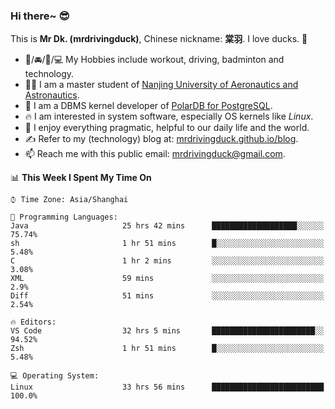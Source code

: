 ### Hi there~ 😎

This is **Mr Dk. (mrdrivingduck)**, Chinese nickname: **棠羽**. I love ducks. 🦆

- 💪/🚘/🏸/💻 My Hobbies include workout, driving, badminton and technology.
- 👨‍🎓 I am a master student of [Nanjing University of Aeronautics and Astronautics](https://en.wikipedia.org/wiki/Nanjing_University_of_Aeronautics_and_Astronautics).
- 🍊 I am a DBMS kernel developer of [PolarDB for PostgreSQL](https://github.com/ApsaraDB/PolarDB-for-PostgreSQL).
- 🔥 I am interested in system software, especially OS kernels like *Linux*.
- 🔧 I enjoy everything pragmatic, helpful to our daily life and the world.
- ✍ Refer to my (technology) blog at: [mrdrivingduck.github.io/blog](https://www.mrdrivingduck.cn/blog/#/).
- 📫 Reach me with this public email: [mrdrivingduck@gmail.com](mailto:mrdrivingduck@gmail.com).

<!--START_SECTION:waka-->
📊 **This Week I Spent My Time On** 

```text
⌚︎ Time Zone: Asia/Shanghai

💬 Programming Languages: 
Java                     25 hrs 42 mins      ███████████████████░░░░░░   75.74% 
sh                       1 hr 51 mins        █░░░░░░░░░░░░░░░░░░░░░░░░   5.48% 
C                        1 hr 2 mins         ░░░░░░░░░░░░░░░░░░░░░░░░░   3.08% 
XML                      59 mins             ░░░░░░░░░░░░░░░░░░░░░░░░░   2.9% 
Diff                     51 mins             ░░░░░░░░░░░░░░░░░░░░░░░░░   2.54%

🔥 Editors: 
VS Code                  32 hrs 5 mins       ███████████████████████░░   94.52% 
Zsh                      1 hr 51 mins        █░░░░░░░░░░░░░░░░░░░░░░░░   5.48%

💻 Operating System: 
Linux                    33 hrs 56 mins      █████████████████████████   100.0%

```


<!--END_SECTION:waka-->

<!-- ![Mr Dk.'s GitHub Stats](https://github-readme-stats.vercel.app/api?username=mrdrivingduck&count_private&show_icons=true&theme=buefy) -->

<!-- ![Most Used Languages](https://github-readme-stats.vercel.app/api/top-langs/?username=mrdrivingduck&exclude_repo=mips32-CPU,snort-tcp-socket&theme=buefy&layout=compact&langs_count=10) -->


<!--
**mrdrivingduck/mrdrivingduck** is a ✨ _special_ ✨ repository because its `README.md` (this file) appears on your GitHub profile.

Here are some ideas to get you started:

- 🔭 I’m currently working on ...
- 🌱 I’m currently learning ...
- 👯 I’m looking to collaborate on ...
- 🤔 I’m looking for help with ...
- 💬 Ask me about ...
- 📫 How to reach me: ...
- 😄 Pronouns: ...
- ⚡ Fun fact: ...
-->
